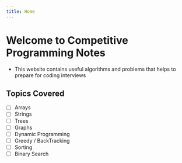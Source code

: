```yaml
---
title: Home
---
```


# Welcome to Competitive Programming Notes

- This website contains useful algorithms and problems that helps to prepare for coding interviews

## Topics Covered

- [ ] Arrays
- [ ] Strings
- [ ] Trees
- [ ] Graphs
- [ ] Dynamic Programming
- [ ] Greedy / BackTracking
- [ ] Sorting
- [ ] Binary Search
